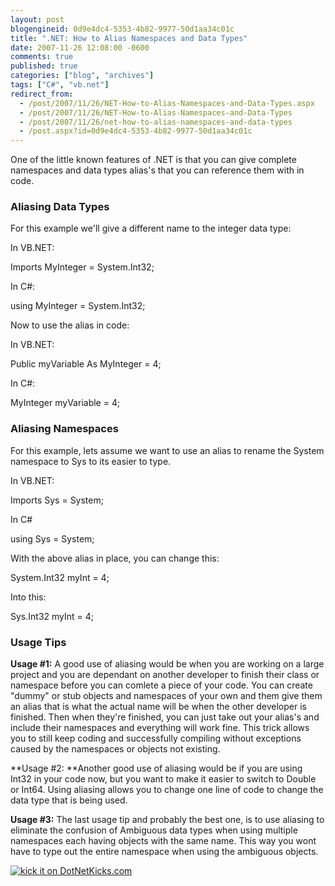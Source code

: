 ```yaml
---
layout: post
blogengineid: 0d9e4dc4-5353-4b82-9977-50d1aa34c01c
title: ".NET: How to Alias Namespaces and Data Types"
date: 2007-11-26 12:08:00 -0600
comments: true
published: true
categories: ["blog", "archives"]
tags: ["C#", "vb.net"]
redirect_from: 
  - /post/2007/11/26/NET-How-to-Alias-Namespaces-and-Data-Types.aspx
  - /post/2007/11/26/NET-How-to-Alias-Namespaces-and-Data-Types
  - /post/2007/11/26/net-how-to-alias-namespaces-and-data-types
  - /post.aspx?id=0d9e4dc4-5353-4b82-9977-50d1aa34c01c
---
```

<!-- more -->

One of the little known features of .NET is that you can give complete namespaces and data types alias's that you can reference them with in code.
<h3>Aliasing Data Types</h3>

For this example we'll give a different name to the integer data type:

In VB.NET:

Imports MyInteger = System.Int32;

In C#:

using MyInteger = System.Int32;

Now to use the alias in code:

In VB.NET:

Public myVariable As MyInteger = 4;

In C#:

MyInteger myVariable = 4;
<h3>Aliasing Namespaces</h3>

For this example, lets assume we want to use an alias to rename the System namespace to Sys to its easier to type.

In VB.NET:

Imports Sys = System;

In C#

using Sys = System;

With the above alias in place, you can change this:

System.Int32 myInt = 4;

Into this:

Sys.Int32 myInt = 4;
<h3>Usage Tips</h3>

**Usage #1:** A good use of aliasing would be when you are working on a large project and you are dependant on another developer to finish their class or namespace before you can comlete a piece of your code. You can create "dummy" or stub objects and namespaces of your own and them give them an alias that is what the actual name will be when the other developer is finished. Then when they're finished, you can just take out your alias's and include their namespaces and everything will work fine. This trick allows you to still keep coding and successfully compiling without exceptions caused by the namespaces or objects not existing.

**Usage #2: **Another good use of aliasing would be if you are using Int32 in your code now, but you want to make it easier to switch to Double or Int64. Using aliasing allows you to change one line of code to change the data type that is being used.

**Usage #3:** The last usage tip and probably the best one, is to use aliasing to eliminate the confusion of Ambiguous data types when using multiple namespaces each having objects with the same name. This way you wont have to type out the entire namespace when using the ambiguous objects.

<a href="http://www.dotnetkicks.com/kick/?url=http%3a//pietschsoft.com/Blog/Post.aspx%3fPostID%3d1426"><img src="http://www.dotnetkicks.com/Services/Images/KickItImageGenerator.ashx?url=http%3a//pietschsoft.com/Blog/Post.aspx%3fPostID%3d1426&amp;bgcolor=0099FF" border="0" alt="kick it on DotNetKicks.com" /></a>
